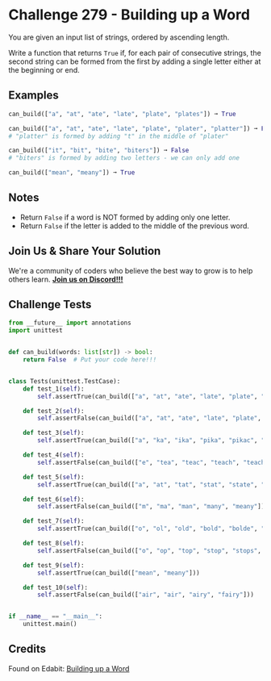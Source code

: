 # Challenge 279 - Building up a Word

You are given an input list of strings, ordered by ascending length.

Write a function that returns `True` if, for each pair of consecutive strings, the second string can be formed from the first by adding a single letter either at the beginning or end.

## Examples
```python
can_build(["a", "at", "ate", "late", "plate", "plates"]) ➞ True

can_build(["a", "at", "ate", "late", "plate", "plater", "platter"]) ➞ False
# "platter" is formed by adding "t" in the middle of "plater"

can_build(["it", "bit", "bite", "biters"]) ➞ False
# "biters" is formed by adding two letters - we can only add one

can_build(["mean", "meany"]) ➞ True
```
## Notes

- Return `False` if a word is NOT formed by adding only one letter.
- Return `False` if the letter is added to the middle of the previous word.

## Join Us & Share Your Solution

We're a community of coders who believe the best way to grow is to help others learn. **[Join us on Discord!!!]("https"://discord.gg/sfHykntuGy)**

## Challenge Tests
```python
from __future__ import annotations
import unittest


def can_build(words: list[str]) -> bool:
    return False  # Put your code here!!!


class Tests(unittest.TestCase):
    def test_1(self):
        self.assertTrue(can_build(["a", "at", "ate", "late", "plate", "plates"]))

    def test_2(self):
        self.assertFalse(can_build(["a", "at", "ate", "late", "plate", "plater", "platter"]))

    def test_3(self):
        self.assertTrue(can_build(["a", "ka", "ika", "pika", "pikac", "pikach", "pikachu"]))

    def test_4(self):
        self.assertFalse(can_build(["e", "tea", "teac", "teach", "teache", "teacher", "teachers"]))

    def test_5(self):
        self.assertTrue(can_build(["a", "at", "tat", "stat", "state", "estate", "estates"]))

    def test_6(self):
        self.assertFalse(can_build(["m", "ma", "man", "many", "meany"]))

    def test_7(self):
        self.assertTrue(can_build(["o", "ol", "old", "bold", "bolde", "mbolde", "embolde", "embolden"]))

    def test_8(self):
        self.assertFalse(can_build(["o", "op", "top", "stop", "stops", "stoops"]))

    def test_9(self):
        self.assertTrue(can_build(["mean", "meany"]))

    def test_10(self):
        self.assertFalse(can_build(["air", "air", "airy", "fairy"]))


if __name__ == "__main__":
    unittest.main()
```
## Credits

Found on Edabit: [Building up a Word](https://edabit.com/challenge/zQespQxTsiGoeMNP3)
